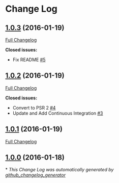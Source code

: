 # Change Log

## [1.0.3](https://github.com/gordonbanderson/weboftalent-sitemap/tree/1.0.3) (2016-01-19)
[Full Changelog](https://github.com/gordonbanderson/weboftalent-sitemap/compare/1.0.2...1.0.3)

**Closed issues:**

- Fix README [\#5](https://github.com/gordonbanderson/weboftalent-sitemap/issues/5)

## [1.0.2](https://github.com/gordonbanderson/weboftalent-sitemap/tree/1.0.2) (2016-01-19)
[Full Changelog](https://github.com/gordonbanderson/weboftalent-sitemap/compare/1.0.1...1.0.2)

**Closed issues:**

- Convert to PSR 2 [\#4](https://github.com/gordonbanderson/weboftalent-sitemap/issues/4)
- Update and Add Continuous Integration [\#3](https://github.com/gordonbanderson/weboftalent-sitemap/issues/3)

## [1.0.1](https://github.com/gordonbanderson/weboftalent-sitemap/tree/1.0.1) (2016-01-19)
[Full Changelog](https://github.com/gordonbanderson/weboftalent-sitemap/compare/1.0.0...1.0.1)

## [1.0.0](https://github.com/gordonbanderson/weboftalent-sitemap/tree/1.0.0) (2016-01-18)


\* *This Change Log was automatically generated by [github_changelog_generator](https://github.com/skywinder/Github-Changelog-Generator)*
